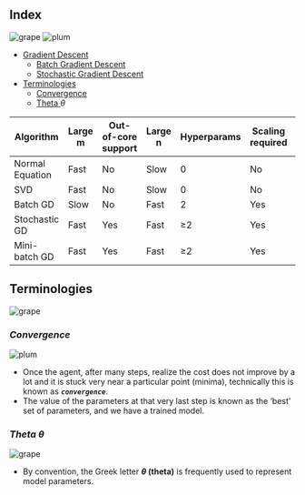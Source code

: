 ## Index
![grape](https://user-images.githubusercontent.com/12748752/126882595-d1f5449e-14bb-4ab3-809c-292caf0858a1.png)
![plum](https://user-images.githubusercontent.com/12748752/126882596-b9ba4645-7001-435e-9a3c-d4416a2543c1.png)

* [Gradient Descent](https://github.com/iAmKankan/MachineLearning_With_Python/blob/master/training/gradient_descent.md)
   * [Batch Gradient Descent](https://github.com/iAmKankan/MachineLearning_With_Python/blob/master/training/batch_gd.md)
   * [Stochastic Gradient Descent](https://github.com/iAmKankan/MachineLearning_With_Python/blob/master/training/stochastic_gradient_descent.md)
* [Terminologies](#terminologies)
   * [Convergence](#convergence)
   * [Theta _<a>&theta;</a>_](#theta-%CE%B8)
   
|Algorithm| Large m|Out-of-core support|Large n| Hyperparams| Scaling required| Scikit-Learn|
|---|---|---|---|---|---|---|
|Normal Equation| Fast| No| Slow| 0| No| N/A|
SVD| Fast| No| Slow| 0| No| LinearRegression
Batch GD| Slow| No| Fast| 2| Yes| SGDRegressor
Stochastic GD| Fast| Yes| Fast| ≥2| Yes| SGDRegressor
Mini-batch GD| Fast| Yes| Fast| ≥2| Yes| SGDRegressor

  
   
   
   
## Terminologies
![grape](https://user-images.githubusercontent.com/12748752/126882595-d1f5449e-14bb-4ab3-809c-292caf0858a1.png)
### _Convergence_
![plum](https://user-images.githubusercontent.com/12748752/126882596-b9ba4645-7001-435e-9a3c-d4416a2543c1.png)
* Once the agent, after many steps, realize the cost does not improve by a lot and it is stuck very near a particular point (minima), technically this is known as **_`convergence`_**. 
* The value of the parameters at that very last step is known as the ‘best’ set of parameters, and we have a trained model.

### _Theta <a>&theta;</a>_
![grape](https://user-images.githubusercontent.com/12748752/126882595-d1f5449e-14bb-4ab3-809c-292caf0858a1.png)
* By convention, the Greek letter **_<a>&theta;</a>_ (theta)** is frequently used to represent model parameters.
